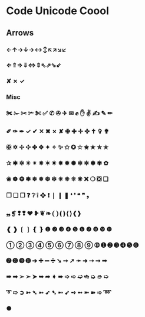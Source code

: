 # Code Unicode Coool
## Arrows

### ←↑→↓→↔↕↖↗↘↙

### ⇐⇑⇒⇓⇔⇕⇖⇗⇘⇙

### ✘ ✗ ✓ 

### Misc
### ✀ 	✁ 	✂ 	✃ 	✄ 	✅ 	✆ 	✇ 	✈ 	✉ 	✊ 	✋ 	✌ 	✍ 	✎ 	✏
### ✐ 	✑ 	✒ 	✓ 	✔ 	✕ 	✖ 	✗ 	✘ 	✙ 	✚ 	✛ 	✜ 	✝ 	✞ 	✟
### ✠ 	✡ 	✢ 	✣ 	✤ 	✥ 	✦ 	✧ 	✨ 	✩ 	✪ 	✫ 	✬ 	✭ 	✮ 	✯
### ✰ 	✱ 	✲ 	✳ 	✴ 	✵ 	✶ 	✷ 	✸ 	✹ 	✺ 	✻ 	✼ 	✽ 	✾ 	✿
### ❀ 	❁ 	❂ 	❃ 	❄ 	❅ 	❆ 	❇ 	❈ 	❉ 	❊ 	❋ 	❌ 	❍ 	❎ 	❏
### ❐ 	❑ 	❒ 	❓ 	❔ 	❕ 	❖ 	❗ 	❘ 	❙ 	❚ 	❛ 	❜ 	❝ 	❞ 	❟
### ❠ 	❡ 	❢ 	❣ 	❤ 	❥ 	❦ 	❧ 	❨ 	❩ 	❪ 	❫ 	❬ 	❭ 	❮ 	❯
### ❰ 	❱ 	❲ 	❳ 	❴ 	❵ 	❶ 	❷ 	❸ 	❹ 	❺ 	❻ 	❼ 	❽ 	❾ 	❿
### ➀ 	➁ 	➂ 	➃ 	➄ 	➅ 	➆ 	➇ 	➈ 	➉ 	➊ 	➋ 	➌ 	➍ 	➎ 	➏
### ➐ 	➑ 	➒ 	➓ 	➔ 	➕ 	➖ 	➗ 	➘ 	➙ 	➚ 	➛ 	➜ 	➝ 	➞ 	➟
### ➠ 	➡ 	➢ 	➣ 	➤ 	➥ 	➦ 	➧ 	➨ 	➩ 	➪ 	➫ 	➬ 	➭ 	➮ 	➯
### ➰ 	➱ 	➲ 	➳ 	➴ 	➵ 	➶ 	➷ 	➸ 	➹ 	➺ 	➻ 	➼ 	➽ 	➾ 	➿
### ●
